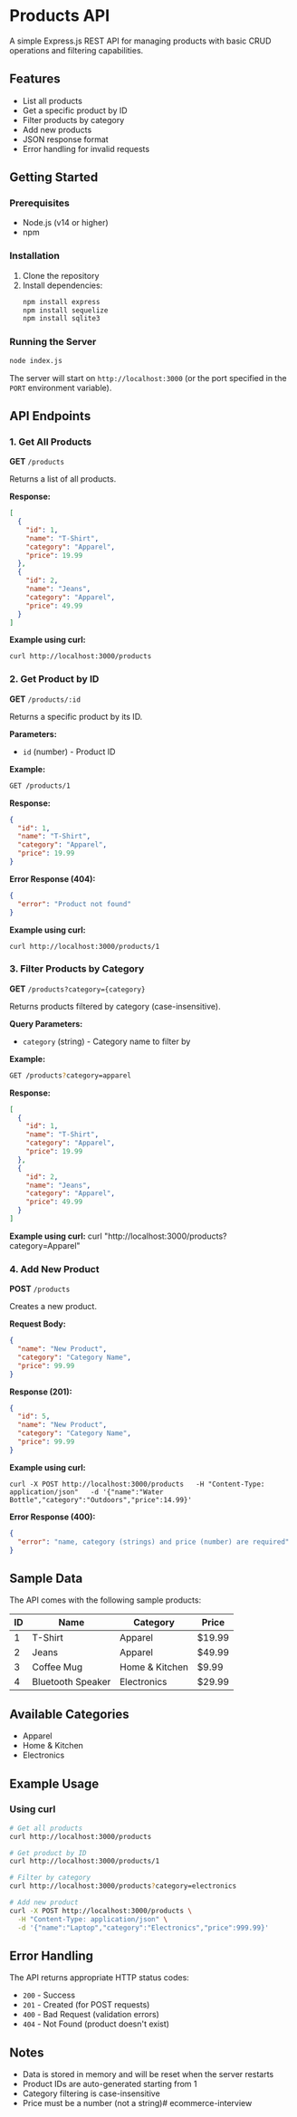# Products API

A simple Express.js REST API for managing products with basic CRUD operations and filtering capabilities.

## Features

- List all products
- Get a specific product by ID
- Filter products by category
- Add new products
- JSON response format
- Error handling for invalid requests

## Getting Started

### Prerequisites

- Node.js (v14 or higher)
- npm

### Installation

1. Clone the repository
2. Install dependencies:
   ```bash
   npm install express
   npm install sequelize
   npm install sqlite3
   ```

### Running the Server

```bash
node index.js
```

The server will start on `http://localhost:3000` (or the port specified in the `PORT` environment variable).

## API Endpoints

### 1. Get All Products

**GET** `/products`

Returns a list of all products.

**Response:**
```json
[
  {
    "id": 1,
    "name": "T-Shirt",
    "category": "Apparel",
    "price": 19.99
  },
  {
    "id": 2,
    "name": "Jeans",
    "category": "Apparel",
    "price": 49.99
  }
]
```
**Example using curl:**
```
curl http://localhost:3000/products
```

### 2. Get Product by ID

**GET** `/products/:id`

Returns a specific product by its ID.

**Parameters:**
- `id` (number) - Product ID

**Example:**
```bash
GET /products/1
```

**Response:**
```json
{
  "id": 1,
  "name": "T-Shirt",
  "category": "Apparel",
  "price": 19.99
}
```

**Error Response (404):**
```json
{
  "error": "Product not found"
}
```

**Example using curl:**
```
curl http://localhost:3000/products/1
```

### 3. Filter Products by Category

**GET** `/products?category={category}`

Returns products filtered by category (case-insensitive).

**Query Parameters:**
- `category` (string) - Category name to filter by

**Example:**
```bash
GET /products?category=apparel
```

**Response:**
```json
[
  {
    "id": 1,
    "name": "T-Shirt",
    "category": "Apparel",
    "price": 19.99
  },
  {
    "id": 2,
    "name": "Jeans",
    "category": "Apparel",
    "price": 49.99
  }
]
```

**Example using curl:**
curl "http://localhost:3000/products?category=Apparel"

### 4. Add New Product

**POST** `/products`

Creates a new product.

**Request Body:**
```json
{
  "name": "New Product",
  "category": "Category Name",
  "price": 99.99
}
```

**Response (201):**
```json
{
  "id": 5,
  "name": "New Product",
  "category": "Category Name",
  "price": 99.99
}
```

**Example using curl:**
```
curl -X POST http://localhost:3000/products   -H "Content-Type: application/json"   -d '{"name":"Water Bottle","category":"Outdoors","price":14.99}'
```
**Error Response (400):**
```json
{
  "error": "name, category (strings) and price (number) are required"
}
```

## Sample Data

The API comes with the following sample products:

| ID | Name | Category | Price |
|----|------|----------|-------|
| 1 | T-Shirt | Apparel | $19.99 |
| 2 | Jeans | Apparel | $49.99 |
| 3 | Coffee Mug | Home & Kitchen | $9.99 |
| 4 | Bluetooth Speaker | Electronics | $29.99 |

## Available Categories

- Apparel
- Home & Kitchen
- Electronics

## Example Usage

### Using curl

```bash
# Get all products
curl http://localhost:3000/products

# Get product by ID
curl http://localhost:3000/products/1

# Filter by category
curl http://localhost:3000/products?category=electronics

# Add new product
curl -X POST http://localhost:3000/products \
  -H "Content-Type: application/json" \
  -d '{"name":"Laptop","category":"Electronics","price":999.99}'
```

## Error Handling

The API returns appropriate HTTP status codes:

- `200` - Success
- `201` - Created (for POST requests)
- `400` - Bad Request (validation errors)
- `404` - Not Found (product doesn't exist)

## Notes

- Data is stored in memory and will be reset when the server restarts
- Product IDs are auto-generated starting from 1
- Category filtering is case-insensitive
- Price must be a number (not a string)# ecommerce-interview
